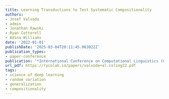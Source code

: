 ```yaml
---
title: Learning Transductions to Test Systematic Compositionality
authors:
- Josef Valvoda
- admin
- Jonathan Rawski
- Ryan Cotterell
- Adina Williams
date: '2022-01-01'
publishDate: '2025-03-04T20:11:45.063022Z'
publication_types:
- paper-conference
publication: '*International Conference on Computational Linguistics (COLING)*'
url_pdf: https://rycolab.io/papers/valvoda+al.coling22.pdf
tags:
- science of deep learning
- random variation
- generalization
- compositionality
---
```

